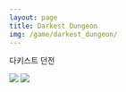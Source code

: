 ```yaml
---
layout: page
title: Darkest Dungeon
img: /game/darkest_dungeon/
---
```


다키스트 던전

<img src="{{page.img}}title.png">
<img src="{{page.img}}main.png">